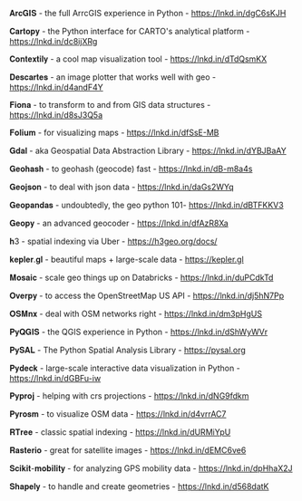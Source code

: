 𝐀𝐫𝐜𝐆𝐈𝐒 - the full ArrcGIS experience in Python - https://lnkd.in/dgC6sKJH

𝐂𝐚𝐫𝐭𝐨𝐩𝐲 - the Python interface for CARTO's analytical platform - https://lnkd.in/dc8ijXRg

𝐂𝐨𝐧𝐭𝐞𝐱𝐭𝐢𝐥𝐲 - a cool map visualization tool - https://lnkd.in/dTdQsmKX

𝐃𝐞𝐬𝐜𝐚𝐫𝐭𝐞𝐬 - an image plotter that works well with geo - https://lnkd.in/d4andF4Y

𝐅𝐢𝐨𝐧𝐚 - to transform to and from GIS data structures - https://lnkd.in/d8sJ3Q5a

𝐅𝐨𝐥𝐢𝐮𝐦 - for visualizing maps - https://lnkd.in/dfSsE-MB

𝐆𝐝𝐚𝐥 - aka Geospatial Data Abstraction Library - https://lnkd.in/dYBJBaAY

𝐆𝐞𝐨𝐡𝐚𝐬𝐡 - to geohash (geocode) fast - https://lnkd.in/dB-m8a4s

𝐆𝐞𝐨𝐣𝐬𝐨𝐧 - to deal with json data - https://lnkd.in/daGs2WYq

𝐆𝐞𝐨𝐩𝐚𝐧𝐝𝐚𝐬 - undoubtedly, the geo python 101- https://lnkd.in/dBTFKKV3

𝐆𝐞𝐨𝐩𝐲 - an advanced geocoder - https://lnkd.in/dfAzR8Xa

𝐡3 - spatial indexing via Uber - https://h3geo.org/docs/

𝐤𝐞𝐩𝐥𝐞𝐫.𝐠𝐥 - beautiful maps + large-scale data - https://kepler.gl

𝐌𝐨𝐬𝐚𝐢𝐜 - scale geo things up on Databricks - https://lnkd.in/duPCdkTd

𝐎𝐯𝐞𝐫𝐩𝐲 - to access the OpenStreetMap US API - https://lnkd.in/dj5hN7Pp 

𝐎𝐒𝐌𝐧𝐱 - deal with OSM networks right - https://lnkd.in/dm3pHgUS

𝐏𝐲𝐐𝐆𝐈𝐒 - the QGIS experience in Python - https://lnkd.in/dShWyWVr

𝐏𝐲𝐒𝐀𝐋 - The Python Spatial Analysis Library - https://pysal.org

𝐏𝐲𝐝𝐞𝐜𝐤 - large-scale interactive data visualization in Python - https://lnkd.in/dGBFu-iw

𝐏𝐲𝐩𝐫𝐨𝐣 - helping with crs projections - https://lnkd.in/dNG9fdkm

𝐏𝐲𝐫𝐨𝐬𝐦 - to visualize OSM data - https://lnkd.in/d4vrrAC7

𝐑𝐓𝐫𝐞𝐞 - classic spatial indexing - https://lnkd.in/dURMiYpU

𝐑𝐚𝐬𝐭𝐞𝐫𝐢𝐨 - great for satellite images - https://lnkd.in/dEMC6ve6

𝐒𝐜𝐢𝐤𝐢𝐭-𝐦𝐨𝐛𝐢𝐥𝐢𝐭𝐲 - for analyzing GPS mobility data - https://lnkd.in/dpHhaX2J

𝐒𝐡𝐚𝐩𝐞𝐥𝐲 - to handle and create geometries - https://lnkd.in/d568datK
